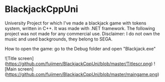 # BlackjackCppUni
University Project for which I've made a blackjack game with tokens system, written in C++. It was made with .NET framework. 
The following project was not made for any commercial use.
Disclaimer: I do not own the music and used backgrounds, they belong to SEGA.

How to open the game: go to the Debug folder and open "Blackjack.exe"

![Title screen] (https://github.com/fujimen/BlackjackCppUni/blob/master/Titlescr.png)
![Main screen] (https://github.com/fujimen/BlackjackCppUni/blob/master/maingame.png)
